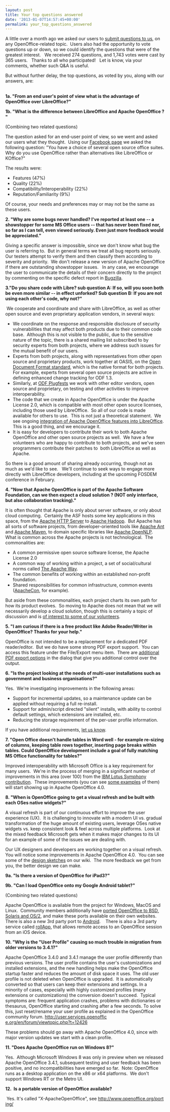 ```yaml
---
layout: post
title: Your top questions answered
date: '2013-01-07T14:57:45+00:00'
permalink: your_top_questions_answered
---
```

<div class="gwt-HTML"> 
    <p><span class="bold">A little over a month ago we asked our users to <a href="http://mail-archives.apache.org/mod_mbox/openoffice-users/201211.mbox/%3CCAP-ksogYeEC79xRSg4bFdQULronuHDE%3DqvGBEm11PVDsC6Cckw%40mail.gmail.com%3E">submit questions to us</a>, on any OpenOffice-related topic.&nbsp; Users also had the opportunity to vote questions up or down, so we could identify the questions that were of the greatest interest.&nbsp;&nbsp; We received 274 questions, and 1,743 votes were cast by 365 users. &nbsp; Thanks to all who participated! &nbsp; Let is know, via your comments, whether such Q&amp;A is useful.&nbsp; <br /></span></p> 
    <p><span class="bold">But without further delay, the top questions, as voted by you, along with our answers, are:</span></p> 
    <p> <br /><b>1a. &quot;From an end user's point of view what is the advantage of OpenOffice over LibreOffice?&quot;</b></p> 
    <p><b> 1b. &quot;What is the difference between LibreOffice and Apache OpenOffice ? &quot;</b><br /></p> 
    <p>(Combining two related questions)&nbsp; <br /></p> 
    <p>The question asked for an end-user point of view, so we went and asked our users what they thought.&nbsp; Using our <a href="https://www.facebook.com/ApacheOO">Facebook page</a> we asked the following question: &quot;You
 have a choice of several open source office suites.  Why do you use 
OpenOffice rather than alternatives like LibreOffice or KOffice?&quot;</p> 
    <p>The results were:</p> 
    <ul> 
      <li> Features (47%)</li> 
      <li>Quality (22%)</li> 
      <li>Compatibility/Interoperability (22%)</li> 
      <li>Reputation/Familiarity (9%)<br /></li> 
    </ul> 
    <p>Of course, your needs and preferences may or may not be the same as these users.<br /></p> 
    <p> </p> 
    <p><b>2. &quot;Why are some bugs never handled?  I've reported at least one -- a 
showstopper for some MS Office users -- that has never been fixed nor, 
so far as I can tell, even viewed seriously.  Even just more feedback 
would be appreciated.&quot; </b><br /></p> 
    <p> </p> 
    <p>Giving a specific answer is impossible, since we don't know what bug the user is referring to.&nbsp; But in general terms we treat all bug reports seriously.&nbsp; Our testers attempt to verify them and then classify them according to severity and priority.&nbsp; We don't release a new version of Apache OpenOffice if there are outstanding showstopper issues.&nbsp;&nbsp; In any case, we encourage the user to communicate the details of their concern directly to the project by commenting on the specific defect report in <a href="https://issues.apache.org/ooo/">Bugzilla</a>.<br /></p> 
    <p> <b>3.&quot;Do you share code with Libre? sub question A: If so, will you soon both
 be even more similar -- in effect unforked? Sub question B: If you are 
not using each other's code, why not?&quot;</b></p> 
    <p>&nbsp;We cooperate and coordinate and share with LibreOffice, as well as other open source and even proprietary application vendors, in several ways:</p> 
    <ul> 
      <li>We coordinate on the response and responsible disclosure of security vulnerabilities that may affect both products due to their common code base.&nbsp; Although this is not visible to the public, due to the sensitive nature of the topic, there is a shared mailing list subscribed to by security experts from both projects, where we address such issues for the mutual benefit of our users.</li> 
      <li>Experts from both projects, along with representatives from other open source and proprietary products, work together at OASIS, on the <a href="https://www.oasis-open.org/committees/tc_home.php?wg_abbrev=office">Open Document Format standard</a>, which is the native format for both projects.&nbsp; For example, experts from several open source projects are active in defining enhanced change tracking for ODF 1.3.</li> 
      <li>Similarly, at <a href="http://www.odfplugfest.org/">ODF Plugfests</a> we work with other editor vendors, open source and proprietary, on testing and other activities to improve interoperability.<br /></li> 
      <li>The code that we create in Apache OpenOffice is under the Apache License 2.0, which is compatible with most other open source licenses, including those used by LibreOffice.&nbsp; So all of our code is made available for others to use.&nbsp; This is not just a theoretical statement.&nbsp; We see ongoing <a href="https://blogs.apache.org/OOo/entry/good_news_libreoffice_is_integrating">integration of Apache OpenOffice features into LibreOffice</a>.&nbsp; This is a good thing, and we encourage it.</li> 
      <li>It is easy for developers to contribute their work to both Apache OpenOffice and other open source projects as well.&nbsp; We have a few volunteers who are happy to contribute to both projects, and we've seen programmers contribute their patches to&nbsp; both LibreOffice as well as Apache.<br /></li> 
    </ul> 
    <p>So there is a good amount of sharing already occurring, though not as much as we'd like to see.&nbsp;&nbsp; We'll continue to seek ways to engage more directly with LibreOffice developers, including at the upcoming FOSDEM conference in February.<br /></p> 
    <p> </p> 
    <p> </p> 
    <p><b>4. &quot;Now that Apache OpenOffice is part of the Apache Software Foundation, can we then
 expect a cloud solution ? (NOT only interface, but also collaboration 
tracking).&quot;</b></p> 
    <p> </p> 
    <p>It is often thought that Apache is only about server software, or only about cloud computing.&nbsp; Certainly the ASF hosts some key applications in this space, from the <a href="http://httpd.apache.org/">Apache HTTP Server</a> to <a href="http://hadoop.apache.org/">Apache Hadoop</a>.&nbsp; But Apache has all sorts of software projects, from developer-oriented tools like <a href="http://ant.apache.org/">Apache Ant</a> and <a href="http://maven.apache.org/">Apache Maven</a>, to domain specific libraries like <a href="http://opennlp.apache.org/">Apache OpenNLP</a>.&nbsp; What is common across the Apache projects is not technological.&nbsp; The commonalities are:</p> 
    <ul> 
      <li>A common permissive open source software license, the Apache License 2.0</li> 
      <li>A common way of working within a project, a set of social/cultural norms called <a href="http://theapacheway.com/">The Apache Way</a>.</li> 
      <li>The common benefits of working within an established non-profit foundation.</li> 
      <li>Shared responsibilities for common infrastructure, common events (<a href="http://na.apachecon.com/">ApacheCon</a>, for example).<br /></li> 
    </ul> 
    <p>But aside from these commonalities, each project charts its own path for how its product evolves.&nbsp; So moving to Apache does not mean that we will necessarily develop a cloud solution, though this is certainly a topic of discussion and is <a href="http://www.slideshare.net/pescetti/cloud-apache-openoffice-based-on-html5">of interest to some of our volunteers</a>.</p> 
    <p> </p> 
    <p><b>5. &quot;I am curious if there is a free product like Adobe Reader/Writer in OpenOffice?  Thanks for your help.&quot;</b> </p> 
    <p>OpenOffice is not intended to be a replacement for a dedicated PDF reader/editor.&nbsp; But we do have some strong PDF export support.&nbsp; You can access this feature under the File/Export menu item.&nbsp; There are <a href="http://wiki.openoffice.org/wiki/Documentation/OOo3_User_Guides/Getting_Started/Exporting_to_PDF">additional PDF export options</a> in the dialog that give you additional control over the output.&nbsp;&nbsp;</p> 
    <p><b>6. &quot;Is the project looking at the needs of multi-user installations such as government and business organisations?&quot; </b><br /></p> 
    <p> </p> 
    <p>Yes.&nbsp; We're investigating improvements in the following areas:</p> 
    <ul> 
      <li> Support for incremental updates, so a maintenance update can be applied without requiring a full re-install.</li> 
      <li>Support for admin/script directed &quot;silent&quot; installs, with ability to control default settings, which extensions are installed, etc.</li> 
      <li>Reducing the storage requirement of the per-user profile information.</li> 
    </ul>If you have additional requirements, <a href="http://openoffice.apache.org/mailing-lists.html#development-mailing-list-public">let us know</a>.<br /> 
    <p><b>7. &quot;Open Office doesn't handle tables in Word well - for example re-sizing 
of columns, keeping table rows together, inserting page breaks within 
tables. Could OpenOffice development include a goal of fully matching MS Office 
functionality for tables?&quot;</b></p> 
    <p> </p> 
    <p>Improved interoperability with Microsoft Office is a key requirement for many users.&nbsp; We're in the process of merging in a significant number of improvements in this area (over 100) from the <a href="http://wiki.openoffice.org/wiki/Contribution">IBM Lotus Symphony contribution</a>.&nbsp; These improvements (you can see <a href="http://wiki.openoffice.org/wiki/Documentation/Fidelity_Improvement_Since_AOO341">some examples</a> of them) will start showing up in Apache OpenOffice 4.0.<br /></p> 
    <p> </p> 
    <p><b>8. &quot;When is OpenOffice going to get a visual refresh and be built with each OSes native widgets?&quot;</b></p> 
    <p> </p> 
    <p>A visual refresh is part of our continuous effort to improve the user experience (UX).&nbsp; It is challenging to innovate with a modern UI vs. gradual transformation of the huge amount of existing users, leverage OSes native widgets vs. keep consistent look &amp; feel across multiple platforms.&nbsp; Look at the mixed feedback Microsoft gets when it makes major changes to its UI for an example of some of the issues we are dealing with.<br /></p> 
    <p>Our UX designers and developers are working together on a visual refresh.&nbsp; You will notice some improvements in Apache OpenOffice 4.0.&nbsp; You can see some of the <a href="http://wiki.openoffice.org/wiki/AOO_UX_Design_Exploration_-_Task_Pane_Content_Panel_-_User_Interface_Design_Proposals#Task_Pane_Content_Panel_-_UX_Design_propoals13">design sketches</a> on our wiki.&nbsp; The more feedback we get from you, the better design we can make.</p> 
    <p><b>9a. &quot;Is there a version of OpenOffice for iPad3?&quot;</b></p> 
    <p> <b>9b. &quot;Can I load OpenOffice onto my Google Android tablet?&quot;</b></p> 
    <p> </p> 
    <p>(Combining two related questions) <br /></p> 
    <p>Apache OpenOffice is available from the project for Windows, MacOS and Linux.&nbsp; Community members additionally have <a href="http://www.openoffice.org/porting/">ported OpenOffice to BSD, Solaris and OS/2</a>, and make these ports available on their own websites.&nbsp;&nbsp; There is also a new 3rd party port to <a href="https://play.google.com/store/apps/details?id=com.andropenoffice">Android</a>. &nbsp;&nbsp; There is also a 3rd party service called <a href="https://www.rollapp.com/app/oowriter">rollApp</a>, that allows remote access to an OpenOffice session from an iOS device.<br /></p> 
    <p><b>10. &quot;Why is the &quot;User Profile&quot; causing so much trouble in migration from older versions to 3.4.1?&quot;</b></p> 
    <p> </p> 
    <p> </p> 
    <p>Apache OpenOffice 3.4.0 and 3.4.1 manage the user profile differently 
than previous versions. The user profile contains the user's 
customizations and installed extensions, and the new handling helps make the OpenOffice startup faster and reduces the amount of disk 
space it uses. The old user profile is not deleted when OpenOffice is 
upgraded.&nbsp; It is automatically converted so that users can keep their 
extensions and settings. In a minority of cases, especially with highly 
customized profiles (many extensions or customizations) the conversion 
doesn't succeed.&nbsp; Typical symptoms are: frequent application crashes, 
problems with dictionaries or thesaurus, OpenOffice starting and 
crashing after a few seconds. To solve this, just reset/rename your user
 profile as explained in the OpenOffice community forum. <a target="_blank" href="http://user.services.openoffice.org/en/forum/viewtopic.php?t=12426">http://user.services.openoffic<wbr />e.org/en/forum/viewtopic.php?<wbr />t=12426</a></p> 
    <p>These problems should go away with Apache OpenOffice 4.0, since with major version updates we start with a clean profile. <br /></p> 
    <p><b>11. &quot;Does Apache OpenOffice run on Windows 8?&quot;</b></p> 
    <p> Yes.&nbsp; Although Microsoft Windows 8 was only in preview when we released Apache OpenOffice 3.4.1, subsequent testing and user feedback has been positive, and no 
incompatibilities have emerged so far.&nbsp; Note: OpenOffice runs as a desktop application on the x86 or x64 platforms.&nbsp; We don't support Windows RT or the Metro UI.<br /></p> 
    <p><b>12.&nbsp; Is a portable version of OpenOffice available? </b></p> 
    <p>&nbsp;Yes. It's called &quot;X-ApacheOpenOffice&quot;, see <a target="_blank" href="http://www.openoffice.org/porting/">http://www.openoffice.org/port<wbr />ing/</a> <br /></p> 
    <p> </p> 
  </div>
